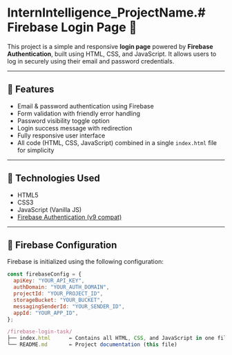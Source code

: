# InternIntelligence_ProjectName.# Firebase Login Page 🔐

This project is a simple and responsive **login page** powered by **Firebase Authentication**, built using HTML, CSS, and JavaScript. It allows users to log in securely using their email and password credentials.

---

## 🔧 Features

- Email & password authentication using Firebase
- Form validation with friendly error handling
- Password visibility toggle option
- Login success message with redirection
- Fully responsive user interface
- All code (HTML, CSS, JavaScript) combined in a single `index.html` file for simplicity

---

## 🚀 Technologies Used

- HTML5
- CSS3
- JavaScript (Vanilla JS)
- [Firebase Authentication (v9 compat)](https://firebase.google.com/docs/auth)

---

## 🔐 Firebase Configuration

Firebase is initialized using the following configuration:

```javascript
const firebaseConfig = {
  apiKey: "YOUR_API_KEY",
  authDomain: "YOUR_AUTH_DOMAIN",
  projectId: "YOUR_PROJECT_ID",
  storageBucket: "YOUR_BUCKET",
  messagingSenderId: "YOUR_SENDER_ID",
  appId: "YOUR_APP_ID",
};

/firebase-login-task/
├── index.html      ← Contains all HTML, CSS, and JavaScript in one file
└── README.md       ← Project documentation (this file)
